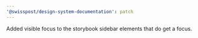 ```yaml
---
'@swisspost/design-system-documentation': patch
---
```


Added visible focus to the storybook sidebar elements that do get a focus.
